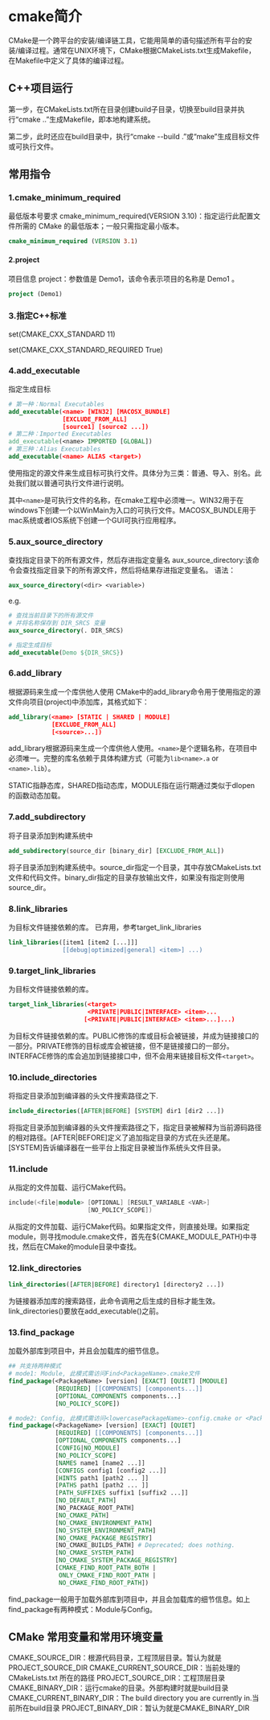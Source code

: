 # cmake简介

CMake是一个跨平台的安装/编译链工具，它能用简单的语句描述所有平台的安装/编译过程。通常在UNIX环境下，CMake根据CMakeLists.txt生成Makefile，在Makefile中定义了具体的编译过程。

## C++项目运行

第一步，在CMakeLists.txt所在目录创建build子目录，切换至build目录并执行“cmake ..”生成Makefile，即本地构建系统。

第二步，此时还应在build目录中，执行“cmake --build .”或“make”生成目标文件或可执行文件。

## 常用指令

### 1.cmake_minimum_required

最低版本号要求
cmake_minimum_required(VERSION 3.10)：指定运行此配置文件所需的 CMake 的最低版本；一般只需指定最小版本。

```cmake
cmake_minimum_required (VERSION 3.1)
```

#### 2.project

项目信息
project：参数值是 Demo1，该命令表示项目的名称是 Demo1 。

```cmake
project (Demo1)
```

### 3.指定C++标准

set(CMAKE_CXX_STANDARD 11)

set(CMAKE_CXX_STANDARD_REQUIRED True)

### 4.add_executable

指定生成目标

```cmake
# 第一种：Normal Executables
add_executable(<name> [WIN32] [MACOSX_BUNDLE]
               [EXCLUDE_FROM_ALL]
               [source1] [source2 ...])
# 第二种：Imported Executables
add_executable(<name> IMPORTED [GLOBAL])
# 第三种：Alias Executables
add_executable(<name> ALIAS <target>)
```

使用指定的源文件来生成目标可执行文件。具体分为三类：普通、导入、别名。此处我们就以普通可执行文件进行说明。

其中`<name>`是可执行文件的名称，在cmake工程中必须唯一。WIN32用于在windows下创建一个以WinMain为入口的可执行文件。MACOSX_BUNDLE用于mac系统或者IOS系统下创建一个GUI可执行应用程序。

### 5.aux_source_directory  

查找指定目录下的所有源文件，然后存进指定变量名
aux_source_directory:该命令会查找指定目录下的所有源文件，然后将结果存进指定变量名。
语法：

```cmake
aux_source_directory(<dir> <variable>)
```

e.g.

```cmake
# 查找当前目录下的所有源文件
# 并将名称保存到 DIR_SRCS 变量
aux_source_directory(. DIR_SRCS)

# 指定生成目标
add_executable(Demo ${DIR_SRCS})
```

### 6.add_library

根据源码来生成一个库供他人使用
CMake中的add_library命令用于使用指定的源文件向项目(project)中添加库，其格式如下：

```cmake
add_library(<name> [STATIC | SHARED | MODULE]
            [EXCLUDE_FROM_ALL]
            [<source>...])
```

add_library根据源码来生成一个库供他人使用。`<name>`是个逻辑名称，在项目中必须唯一。完整的库名依赖于具体构建方式（可能为`lib<name>.a` or `<name>.lib`）。

STATIC指静态库，SHARED指动态库，MODULE指在运行期通过类似于dlopen的函数动态加载。

### 7.add_subdirectory

将子目录添加到构建系统中

```cmake
add_subdirectory(source_dir [binary_dir] [EXCLUDE_FROM_ALL])
```

将子目录添加到构建系统中。source_dir指定一个目录，其中存放CMakeLists.txt文件和代码文件。binary_dir指定的目录存放输出文件，如果没有指定则使用source_dir。

### 8.link_libraries

为目标文件链接依赖的库。
已弃用，参考target_link_libraries

```cmake
link_libraries([item1 [item2 [...]]]
               [[debug|optimized|general] <item>] ...)
```

### 9.target_link_libraries

为目标文件链接依赖的库。

```cmake
target_link_libraries(<target>
                      <PRIVATE|PUBLIC|INTERFACE> <item>...
                     [<PRIVATE|PUBLIC|INTERFACE> <item>...]...)
```

为目标文件链接依赖的库。PUBLIC修饰的库或目标会被链接，并成为链接接口的一部分。PRIVATE修饰的目标或库会被链接，但不是链接接口的一部分。INTERFACE修饰的库会追加到链接接口中，但不会用来链接目标文件`<target>`。

### 10.include_directories

将指定目录添加到编译器的头文件搜索路径之下.

```cmake
include_directories([AFTER|BEFORE] [SYSTEM] dir1 [dir2 ...])
```

将指定目录添加到编译器的头文件搜索路径之下，指定目录被解释为当前源码路径的相对路径。[AFTER|BEFORE]定义了追加指定目录的方式在头还是尾。[SYSTEM]告诉编译器在一些平台上指定目录被当作系统头文件目录。

### 11.include

从指定的文件加载、运行CMake代码。

```cpp
include(<file|module> [OPTIONAL] [RESULT_VARIABLE <VAR>]
                      [NO_POLICY_SCOPE])
```

从指定的文件加载、运行CMake代码。如果指定文件，则直接处理。如果指定module，则寻找module.cmake文件，首先在${CMAKE_MODULE_PATH}中寻找，然后在CMake的module目录中查找。

### 12.link_directories

```cmake
link_directories([AFTER|BEFORE] directory1 [directory2 ...])
```

为链接器添加库的搜索路径，此命令调用之后生成的目标才能生效。link_directories()要放在add_executable()之前。

### 13.find_package

加载外部库到项目中，并且会加载库的细节信息。

```cmake
## 共支持两种模式
# mode1: Module, 此模式需访问Find<PackageName>.cmake文件
find_package(<PackageName> [version] [EXACT] [QUIET] [MODULE]
             [REQUIRED] [[COMPONENTS] [components...]]
             [OPTIONAL_COMPONENTS components...]
             [NO_POLICY_SCOPE])

# mode2: Config, 此模式需访问<lowercasePackageName>-config.cmake or <PackageName>Config.cmake
find_package(<PackageName> [version] [EXACT] [QUIET]
             [REQUIRED] [[COMPONENTS] [components...]]
             [OPTIONAL_COMPONENTS components...]
             [CONFIG|NO_MODULE]
             [NO_POLICY_SCOPE]
             [NAMES name1 [name2 ...]]
             [CONFIGS config1 [config2 ...]]
             [HINTS path1 [path2 ... ]]
             [PATHS path1 [path2 ... ]]
             [PATH_SUFFIXES suffix1 [suffix2 ...]]
             [NO_DEFAULT_PATH]
             [NO_PACKAGE_ROOT_PATH]
             [NO_CMAKE_PATH]
             [NO_CMAKE_ENVIRONMENT_PATH]
             [NO_SYSTEM_ENVIRONMENT_PATH]
             [NO_CMAKE_PACKAGE_REGISTRY]
             [NO_CMAKE_BUILDS_PATH] # Deprecated; does nothing.
             [NO_CMAKE_SYSTEM_PATH]
             [NO_CMAKE_SYSTEM_PACKAGE_REGISTRY]
             [CMAKE_FIND_ROOT_PATH_BOTH |
              ONLY_CMAKE_FIND_ROOT_PATH |
              NO_CMAKE_FIND_ROOT_PATH])
```

find_package一般用于加载外部库到项目中，并且会加载库的细节信息。如上find_package有两种模式：Module与Config。

## CMake 常用变量和常用环境变量

CMAKE_SOURCE_DIR：根源代码目录，工程顶层目录。暂认为就是PROJECT_SOURCE_DIR
CMAKE_CURRENT_SOURCE_DIR：当前处理的 CMakeLists.txt 所在的路径
PROJECT_SOURCE_DIR：工程顶层目录
CMAKE_BINARY_DIR：运行cmake的目录。外部构建时就是build目录
CMAKE_CURRENT_BINARY_DIR：The build directory you are currently in.当前所在build目录
PROJECT_BINARY_DIR：暂认为就是CMAKE_BINARY_DIR
